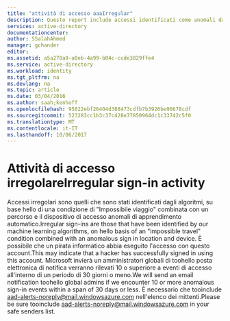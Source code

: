 ```yaml
---
title: "attività di accesso aaaIrregular"
description: Questo report include accessi identificati come anomali dagli algoritmi di Machine Learning.
services: active-directory
documentationcenter: 
author: SSalahAhmed
manager: gchander
editor: 
ms.assetid: a5a270a9-a0eb-4a99-b04c-ccde3829ffe4
ms.service: active-directory
ms.workload: identity
ms.tgt_pltfrm: na
ms.devlang: na
ms.topic: article
ms.date: 03/04/2016
ms.author: saah;kenhoff
ms.openlocfilehash: 95822ebf26404d388473cdfb7b3926be96678cdf
ms.sourcegitcommit: 523283cc1b3c37c428e77850964dc1c33742c5f0
ms.translationtype: MT
ms.contentlocale: it-IT
ms.lasthandoff: 10/06/2017
---
```

# <a name="irregular-sign-in-activity"></a><span data-ttu-id="7a72c-103">Attività di accesso irregolare</span><span class="sxs-lookup"><span data-stu-id="7a72c-103">Irregular sign-in activity</span></span>
<span data-ttu-id="7a72c-104">Accessi irregolari sono quelli che sono stati identificati dagli algoritmi, su base hello di una condizione di "Impossibile viaggio" combinata con un percorso e il dispositivo di accesso anomali di apprendimento automatico.</span><span class="sxs-lookup"><span data-stu-id="7a72c-104">Irregular sign-ins are those that have been identified by our machine learning algorithms, on hello basis of an "impossible travel" condition combined with an anomalous sign in location and device.</span></span> <span data-ttu-id="7a72c-105">È possibile che un pirata informatico abbia eseguito l'accesso con questo account.</span><span class="sxs-lookup"><span data-stu-id="7a72c-105">This may indicate that a hacker has successfully signed in using this account.</span></span>
<span data-ttu-id="7a72c-106">Microsoft invierà un amministratori globali di toohello posta elettronica di notifica verranno rilevati 10 o superiore a eventi di accesso all'interno di un periodo di 30 giorni o meno.</span><span class="sxs-lookup"><span data-stu-id="7a72c-106">We will send an email notification toohello global admins if we encounter 10 or more anomalous sign-in events within a span of 30 days or less.</span></span> <span data-ttu-id="7a72c-107">È necessario che tooinclude aad-alerts-noreply@mail.windowsazure.com nell'elenco dei mittenti.</span><span class="sxs-lookup"><span data-stu-id="7a72c-107">Please be sure tooinclude aad-alerts-noreply@mail.windowsazure.com in your safe senders list.</span></span>

